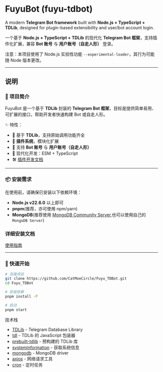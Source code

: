 # FuyuBot (fuyu-tdbot)

A modern **Telegram Bot framework** built with **Node.js + TypeScript + TDLib**, designed for plugin-based extensibility and user/bot account login.

一个基于 **Node.js + TypeScript + TDLib** 的现代化 **Telegram Bot 框架**，支持插件化扩展，兼容 **Bot 账号** 与 **用户账号（自走人形）** 登录。

注意：本项目使用了 Node.js 实验性功能 `--experimental-loader`，其行为可能随 Node 版本更改。

<!-- ---

📖 Read this in other languages:  
- [中文](#中文)  
- [English](#english)   -->

---

## 说明

### 📌 项目简介
FuyuBot 是一个基于 **TDLib** 封装的 **Telegram Bot 框架**，目标是提供简单易用、可扩展的接口，帮助开发者快速构建 Bot 或自走人形。  

✨ 特性：
- 🚀 基于 **TDLib**，支持原始调用功能齐全
- 🧩 **插件系统**，模块化扩展
- 👥 支持 **Bot 账号** 与 **用户账号（自走人形）**
- 🔧 现代化开发：ESM + TypeScript
- 🛠️ [插件开发文档](https://catmoecircle.github.io/FuyuBot-docs/docs/plugin/)

---

### 📦 安装需求
在使用前，请确保已安装以下依赖环境：
- **Node.js v22.6.0** 以上即可
- **pnpm**(推荐，亦可使用 npm/yarn)
- **MongoDB**(推荐使用 [MongoDB Community Server](https://www.mongodb.com/try/download/community),也可以使用自己的`MongoDB Server`)

### 详细安装文档

[使用指南](https://catmoecircle.github.io/FuyuBot-docs/docs/1.start/)

---

### 🚀 快速开始
```bash
# 克隆项目
git clone https://github.com/CatMoeCircle/Fuyu_TDBot.git
cd Fuyu_TDBot

# 安装依赖
pnpm install -P

# 启动
pnpm start
```

技术栈
 - [TDLib](https://core.telegram.org/tdlib) - Telegram Database Library
 - [tdl](https://github.com/eilvelia/tdl) -  TDLib 的 JavaScript 包装器
 - [prebuilt-tdlib](https://github.com/eilvelia/tdl/blob/main/packages/prebuilt-tdlib/README.md) - 预构建的 TDLib 库
 - [systeminformation](https://www.npmjs.com/package/systeminformation) - 获取系统信息
 - [mongodb](https://github.com/mongodb/node-mongodb-native) - MongoDB driver
 - [axios](https://axios-http.com/) - 网络请求工具
 - [cron](https://github.com/kelektiv/node-cron#readme) - 定时任务

